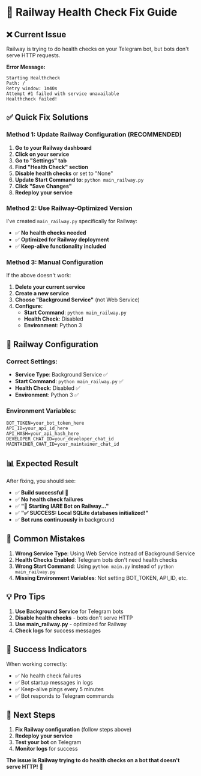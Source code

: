 # 🔧 Railway Health Check Fix Guide

## ❌ Current Issue
Railway is trying to do health checks on your Telegram bot, but bots don't serve HTTP requests.

**Error Message:**
```
Starting Healthcheck
Path: /
Retry window: 1m40s
Attempt #1 failed with service unavailable
Healthcheck failed!
```

## ✅ Quick Fix Solutions

### Method 1: Update Railway Configuration (RECOMMENDED)

1. **Go to your Railway dashboard**
2. **Click on your service**
3. **Go to "Settings" tab**
4. **Find "Health Check" section**
5. **Disable health checks** or set to "None"
6. **Update Start Command to**: `python main_railway.py`
7. **Click "Save Changes"**
8. **Redeploy your service**

### Method 2: Use Railway-Optimized Version

I've created `main_railway.py` specifically for Railway:
- ✅ **No health checks needed**
- ✅ **Optimized for Railway deployment**
- ✅ **Keep-alive functionality included**

### Method 3: Manual Configuration

If the above doesn't work:
1. **Delete your current service**
2. **Create a new service**
3. **Choose "Background Service"** (not Web Service)
4. **Configure:**
   - **Start Command**: `python main_railway.py`
   - **Health Check**: Disabled
   - **Environment**: Python 3

## 🎯 Railway Configuration

### Correct Settings:
- **Service Type**: Background Service ✅
- **Start Command**: `python main_railway.py` ✅
- **Health Check**: Disabled ✅
- **Environment**: Python 3 ✅

### Environment Variables:
```
BOT_TOKEN=your_bot_token_here
API_ID=your_api_id_here
API_HASH=your_api_hash_here
DEVELOPER_CHAT_ID=your_developer_chat_id
MAINTAINER_CHAT_ID=your_maintainer_chat_id
```

## 📊 Expected Result

After fixing, you should see:
- ✅ **Build successful** 🎉
- ✅ **No health check failures**
- ✅ **"🚀 Starting IARE Bot on Railway..."**
- ✅ **"✅ SUCCESS: Local SQLite databases initialized!"**
- ✅ **Bot runs continuously** in background

## 🚨 Common Mistakes

1. **Wrong Service Type**: Using Web Service instead of Background Service
2. **Health Checks Enabled**: Telegram bots don't need health checks
3. **Wrong Start Command**: Using `python main.py` instead of `python main_railway.py`
4. **Missing Environment Variables**: Not setting BOT_TOKEN, API_ID, etc.

## 💡 Pro Tips

1. **Use Background Service** for Telegram bots
2. **Disable health checks** - bots don't serve HTTP
3. **Use main_railway.py** - optimized for Railway
4. **Check logs** for success messages

## 🎉 Success Indicators

When working correctly:
- ✅ No health check failures
- ✅ Bot startup messages in logs
- ✅ Keep-alive pings every 5 minutes
- ✅ Bot responds to Telegram commands

## 🚀 Next Steps

1. **Fix Railway configuration** (follow steps above)
2. **Redeploy your service**
3. **Test your bot** on Telegram
4. **Monitor logs** for success

**The issue is Railway trying to do health checks on a bot that doesn't serve HTTP!** 🚀
